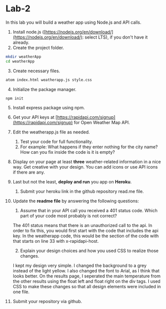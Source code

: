 # Lab-2

In this lab you will build a weather app using Node.js and API calls.

1. Install node.js ([https://nodejs.org/en/download/](https://nodejs.org/en/download/): select LTS), if you don't have it already.
2. Create the project folder.

```bash
mkdir weatherApp
cd weatherApp
```

3. Create necessary files.

```bash
atom index.html weatherapp.js style.css
```

4. Initialize the package manager.

```bash
npm init
```

5. Install express package using npm.
6. Get your API keys at [https://rapidapi.com/signup](https://rapidapi.com/signup) for Open Weather Map API.
7. Edit the weatherapp.js file as needed. 
    1. Test your code for full functionality.
    2. For example: What happens if they enter nothing for the city name? How can you fix inside the code is it is empty?
8. Display on your page at least **three** weather-related information in a nice way. Get creative with your design. You can add icons or use API icons if there are any.
9. Last but not the least, **deploy and run** you app on **Heroku**.
    1. Submit your heroku link in the github repository read.me file.
10. Update the **readme file** by answering the following questions:
    1. Assume that in your API call you received a 401 status code. Which part of your code most probably is not correct?

    The 401 status means that there is an unauthorized call to the api.  In order to fix this, you would first start with the code that includes the api key.  In the weatherapp code, this would be the section of the code with that starts on line 33 with x-rapidapi-host.

    2. Explain your design choices and how you used CSS to realize those changes.

    I kept my design very simple.  I changed the background to a grey instead of the light yellow.  I also changed the font to Arial, as I think that looks better.  On the results page, I seperated the main temperature from the other results using the float left and float right on the div tags.  I used CSS to make these changes so that all design elements were included in one file.
    
11. Submit your repository via github.
